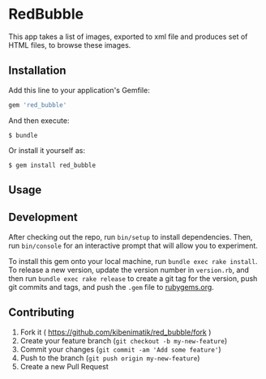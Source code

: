 # RedBubble

This app takes a list of images, exported to xml file and produces set of HTML files, to browse these images.

## Installation

Add this line to your application's Gemfile:

```ruby
gem 'red_bubble'
```

And then execute:

    $ bundle

Or install it yourself as:

    $ gem install red_bubble

## Usage


## Development

After checking out the repo, run `bin/setup` to install dependencies. Then, run `bin/console` for an interactive prompt that will allow you to experiment.

To install this gem onto your local machine, run `bundle exec rake install`. To release a new version, update the version number in `version.rb`, and then run `bundle exec rake release` to create a git tag for the version, push git commits and tags, and push the `.gem` file to [rubygems.org](https://rubygems.org).

## Contributing

1. Fork it ( https://github.com/kibenimatik/red_bubble/fork )
2. Create your feature branch (`git checkout -b my-new-feature`)
3. Commit your changes (`git commit -am 'Add some feature'`)
4. Push to the branch (`git push origin my-new-feature`)
5. Create a new Pull Request
